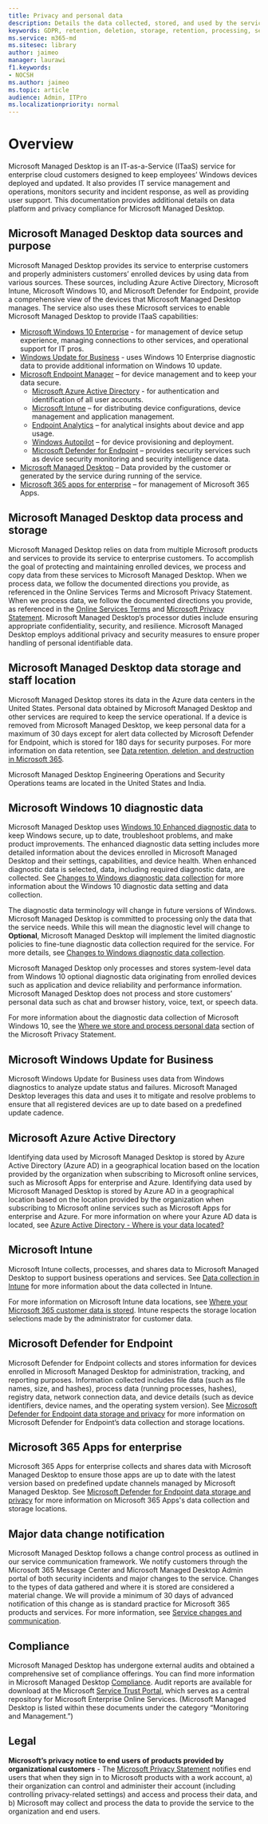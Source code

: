 ```yaml
---
title: Privacy and personal data
description: Details the data collected, stored, and used by the service
keywords: GDPR, retention, deletion, storage, retention, processing, security, auditing
ms.service: m365-md
ms.sitesec: library
author: jaimeo
manager: laurawi
f1.keywords:
- NOCSH
ms.author: jaimeo
ms.topic: article
audience: Admin, ITPro
ms.localizationpriority: normal
---
```


# Overview

Microsoft Managed Desktop is an IT-as-a-Service (ITaaS) service for enterprise cloud customers designed to keep employees’ Windows devices deployed and updated. It also provides IT service management and operations, monitors security and incident response, as well as providing user support. This documentation provides additional details on data platform and privacy compliance for Microsoft Managed Desktop.

## Microsoft Managed Desktop data sources and purpose

Microsoft Managed Desktop provides its service to enterprise customers and properly administers customers’ enrolled devices by using data from various sources. These sources, including Azure Active Directory, Microsoft Intune, Microsoft Windows 10, and Microsoft Defender for Endpoint, provide a comprehensive view of the devices that Microsoft Managed Desktop manages. The service also uses these Microsoft services to enable Microsoft Managed Desktop to provide ITaaS capabilities:

- [Microsoft Windows 10 Enterprise](/windows/windows-10/) - for management of device setup experience, managing connections to other services, and operational support for IT pros.
- [Windows Update for Business](/windows/deployment/update/waas-manage-updates-wufb) - uses Windows 10 Enterprise diagnostic data to provide additional information on Windows 10 update. 
- [Microsoft Endpoint Manager](/mem/endpoint-manager-overview) – for device management and to keep your data secure.
  - [Microsoft Azure Active Directory](/azure/active-directory/) - for authentication and identification of all user accounts. 
  - [Microsoft Intune](/mem/intune/) – for distributing device configurations, device management and application management.
  - [Endpoint Analytics](/mem/analytics/overview) – for analytical insights about device and app usage.
  - [Windows Autopilot](/microsoft-365/windows/windows-autopilot) – for device provisioning and deployment.
  - [Microsoft Defender for Endpoint](/microsoft-365/security/defender-endpoint/) – provides security services such as device security monitoring and security intelligence data.
- [Microsoft Managed Desktop](https://endpoint.microsoft.com/#home)  – Data provided by the customer or generated by the service during running of the service.
- [Microsoft 365 apps for enterprise](https://www.microsoft.com/en-us/microsoft-365/enterprise/compare-office-365-plans?rtc=1) – for management of Microsoft 365 Apps.

## Microsoft Managed Desktop data process and storage

Microsoft Managed Desktop relies on data from multiple Microsoft products and services to provide its service to enterprise customers. To accomplish the goal of protecting and maintaining enrolled devices, we process and copy data from these services to Microsoft Managed Desktop. When we process data, we follow the documented directions you provide, as referenced in the Online Services Terms and Microsoft Privacy Statement. When we process data, we follow the documented directions you provide, as referenced in the [Online Services Terms](https://www.microsoft.com/licensing/product-licensing/products) and [Microsoft Privacy Statement](https://privacy.microsoft.com/privacystatement). Microsoft Managed Desktop’s processor duties include ensuring appropriate confidentiality, security, and resilience. Microsoft Managed Desktop employs additional privacy and security measures to ensure proper handling of personal identifiable data. 


## Microsoft Managed Desktop data storage and staff location

Microsoft Managed Desktop stores its data in the Azure data centers in the United States. Personal data obtained by Microsoft Managed Desktop and other services are required to keep the service operational. If a device is removed from Microsoft Managed Desktop, we keep personal data for a maximum of 30 days except for alert data collected by Microsoft Defender for Endpoint, which is stored for 180 days for security purposes. For more information on data retention, see [Data retention, deletion, and destruction in Microsoft 365](/compliance/assurance/assurance-data-retention-deletion-and-destruction-overview).

Microsoft Managed Desktop Engineering Operations and Security Operations teams are located in the United States and India. 

## Microsoft Windows 10 diagnostic data

Microsoft Managed Desktop uses [Windows 10 Enhanced diagnostic data](/windows/privacy/windows-diagnostic-data) to keep Windows secure, up to date, troubleshoot problems, and make product improvements. The enhanced diagnostic data setting includes more detailed information about the devices enrolled in Microsoft Managed Desktop and their settings, capabilities, and device health. When enhanced diagnostic data is selected, data, including required diagnostic data, are collected. See [Changes to Windows diagnostic data collection](/windows/privacy/changes-to-windows-diagnostic-data-collection) for more information about the Windows 10 diagnostic data setting and data collection.

The diagnostic data terminology will change in future versions of Windows. Microsoft Managed Desktop is committed to processing only the data that the service needs. While this will mean the diagnostic level will change to **Optional**, Microsoft Managed Desktop will implement the limited diagnostic policies to fine-tune diagnostic data collection required for the service. For more details, see [Changes to Windows diagnostic data collection](/windows/privacy/changes-to-windows-diagnostic-data-collection).

Microsoft Managed Desktop only processes and stores system-level data from Windows 10 optional diagnostic data originating from enrolled devices such as application and device reliability and performance information. Microsoft Managed Desktop does not process and store customers’ personal data such as chat and browser history, voice, text, or speech data. 

For more information about the diagnostic data collection of Microsoft Windows 10, see the [Where we store and process personal data](https://privacy.microsoft.com/privacystatement#mainwherewestoreandprocessdatamodule) section of the Microsoft Privacy Statement.

## Microsoft Windows Update for Business
Microsoft Windows Update for Business uses data from Windows diagnostics to analyze update status and failures. Microsoft Managed Desktop leverages this data and uses it to mitigate and resolve problems to ensure that all registered devices are up to date based on a predefined update cadence.

## Microsoft Azure Active Directory
Identifying data used by Microsoft Managed Desktop is stored by Azure Active Directory (Azure AD) in a geographical location based on the location provided by the organization when subscribing to Microsoft online services, such as Microsoft Apps for enterprise and Azure. Identifying data used by Microsoft Managed Desktop is stored by Azure AD in a geographical location based on the location provided by the organization when subscribing to Microsoft online services such as Microsoft Apps for enterprise and Azure. For more information on where your Azure AD data is located, see [Azure Active Directory - Where is your data located?](https://msit.powerbi.com/view?r=eyJrIjoiODdjOWViZDctMWRhZS00ODUzLWI4MmQtNWM5NjBkZTBkNjFlIiwidCI6IjcyZjk4OGJmLTg2ZjEtNDFhZi05MWFiLTJkN2NkMDExZGI0NyIsImMiOjV9)

## Microsoft Intune
Microsoft Intune collects, processes, and shares data to Microsoft Managed Desktop to support business operations and services. See [Data collection in Intune](/mem/intune/protect/privacy-data-collect) for more information about the data collected in Intune. 

For more information on Microsoft Intune data locations, see [Where your Microsoft 365 customer data is stored](/microsoft-365/enterprise/o365-data-locations?view=o365-worldwide). Intune respects the storage location selections made by the administrator for customer data.

## Microsoft Defender for Endpoint
Microsoft Defender for Endpoint collects and stores information for devices enrolled in Microsoft Managed Desktop for administration, tracking, and reporting purposes. Information collected includes file data (such as file names, size, and hashes), process data (running processes, hashes), registry data, network connection data, and device details (such as device identifiers, device names, and the operating system version). See [Microsoft Defender for Endpoint data storage and privacy](/microsoft-365/security/defender-endpoint/data-storage-privacy?view=o365-worldwide#what-data-does-microsoft-defender-atp-collect) for more information on Microsoft Defender for Endpoint’s data collection and storage locations. 

## Microsoft 365 Apps for enterprise 
Microsoft 365 Apps for enterprise collects and shares data with Microsoft Managed Desktop to ensure those apps are up to date with the latest version based on predefined update channels managed by Microsoft Managed Desktop. See [Microsoft Defender for Endpoint data storage and privacy](/microsoft-365/security/defender-endpoint/data-storage-privacy?view=o365-worldwide#what-data-does-microsoft-defender-atp-collect) for more information on Microsoft 365 Apps's data collection and storage locations.

## Major data change notification
Microsoft Managed Desktop follows a change control process as outlined in our service communication framework. We notify customers through the Microsoft 365 Message Center and Microsoft Managed Desktop Admin portal of both security incidents and major changes to the service. Changes to the types of data gathered and where it is stored are considered a material change. We will provide a minimum of 30 days of advanced notification of this change as is standard practice for Microsoft 365 products and services. For more information, see [Service changes and communication](/microsoft-365/managed-desktop/service-description/servicechanges?view=o365-worldwide).

## Compliance
Microsoft Managed Desktop has undergone external audits and obtained a comprehensive set of compliance offerings. You can find more information in Microsoft Managed Desktop [Compliance](/microsoft-365/managed-desktop/intro/compliance). Audit reports are available for download at the Microsoft [Service Trust Portal](https://aka.ms/stp), which serves as a central repository for Microsoft Enterprise Online Services. (Microsoft Managed Desktop is listed within these documents under the category “Monitoring and Management.”) 

## Legal
**Microsoft’s privacy notice to end users of products provided by organizational customers** - The [Microsoft Privacy Statement](https://privacy.microsoft.com/privacystatement) notifies end users that when they sign in to Microsoft products with a work account, a) their organization can control and administer their account (including controlling privacy-related settings) and access and process their data, and b) Microsoft may collect and process the data to provide the service to the organization and end users.
